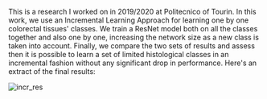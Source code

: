 This is a research I worked on in 2019/2020 at Politecnico of Tourin. In this work, we use an Incremental Learning Approach for learning one by one colorectal tissues' classes. We train a ResNet model both on all the classes together and also one by one, increasing the network size as a new class is taken into account. Finally, we compare the two sets of results and assess then it is possible to learn a set of limited histological classes in an incremental fashion without any significant drop in performance.
Here's an extract of the final results:

![incr_res](https://user-images.githubusercontent.com/43376899/110765006-018fd800-8254-11eb-989d-52858a22695c.png)

